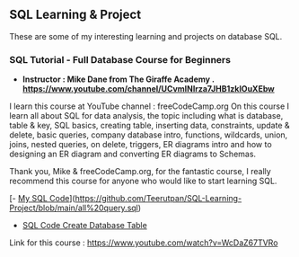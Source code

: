 ## SQL Learning & Project
These are some of my interesting learning and projects on database SQL.

### SQL Tutorial - Full Database Course for Beginners
- **Instructor : Mike Dane from The Giraffe Academy . https://www.youtube.com/channel/UCvmINlrza7JHB1zkIOuXEbw**

I learn this course at YouTube channel : freeCodeCamp.org
On this course I learn all about SQL for data analysis, the topic including what is database, table & key, SQL basics, creating table, inserting data, constraints, update & delete, basic queries, company database intro, functions, wildcards, union, joins, nested queries, on delete, triggers, ER diagrams intro and how to designing an ER diagram and converting ER diagrams to Schemas. 

Thank you, Mike & freeCodeCamp.org, for the fantastic course, I really recommend this course for anyone who would like to start learning SQL.

<a name=""></a>
[- [My SQL Code](https://github.com/Teerutpan/Python-Learning-Project/blob/main/Python%20Course%201.ipynb)](https://github.com/Teerutpan/SQL-Learning-Project/blob/main/all%20query.sql)
<a name=""></a>
- [SQL Code Create Database Table](https://github.com/Teerutpan/Python-Learning-Project/blob/main/Python%20Course%202.ipynb)

Link for this course : <a name=""></a>
https://www.youtube.com/watch?v=WcDaZ67TVRo
